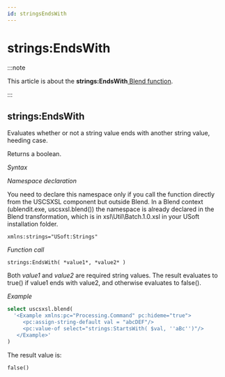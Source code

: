 ```yaml
---
id: stringsEndsWith
---
```


# strings:EndsWith




:::note

This article is about the **strings:EndsWith**[ Blend function](/docs/Repositories/Blend_functions).

:::

## **strings:EndsWith**

Evaluates whether or not a string value ends with another string value, heeding case.

Returns a boolean.

*Syntax*

*Namespace declaration*

You need to declare this namespace only if you call the function directly from the USCSXSL component but outside Blend. In a Blend context (ublendit.exe, uscsxsl.blend()) the namespace is already declared in the Blend transformation, which is in xsl\\Util\\Batch.1.0.xsl in your USoft installation folder.

```
xmlns:strings="USoft:Strings"
```

*Function call*

```
strings:EndsWith( *value1*, *value2* )
```

Both *value1* and *value2* are required string values. The result evaluates to true() if value1 ends with value2, and otherwise evaluates to false().

*Example*

```sql
select uscsxsl.blend(
  '<Example xmlns:pc="Processing.Command" pc:hideme="true">
     <pc:assign-string-default val = "abcDEF"/>
     <pc:value-of select="strings:StartsWith( $val, ''aBc'')"/>
   </Example>'
)
```

The result value is:

```
false()
```

 